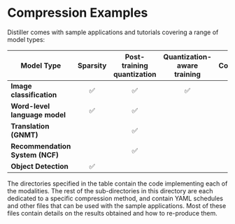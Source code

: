 # Compression Examples

Distiller comes with sample applications and tutorials covering a range of model types:

| Model Type | Sparsity | Post-training quantization | Quantization-aware training | Auto Compression (AMC) | Knowledge Distillation | In Directories |
|------------|:--------:|:--------------------------:|:---------------------------:|:----------------------:|:----------------------:|----------------|
| **Image classification** | :white_check_mark: | :white_check_mark: | :white_check_mark: | :white_check_mark: | :white_check_mark: | [classifier_compression](https://github.com/NervanaSystems/distiller/tree/master/examples/classifier_compression), [auto_compression/amc](https://github.com/NervanaSystems/distiller/tree/master/examples/auto_compression/amc) |
| **Word-level language model** | :white_check_mark: | :white_check_mark: | | | |[word_language_model](https://github.com/NervanaSystems/distiller/tree/master/examples/word_language_model) |
| **Translation (GNMT)** | | :white_check_mark: | | | | [GNMT](https://github.com/NervanaSystems/distiller/tree/master/examples/GNMT) |
| **Recommendation System (NCF)** | |  :white_check_mark: | | | | [ncf](https://github.com/NervanaSystems/distiller/tree/master/examples/ncf) |
| **Object Detection** |  :white_check_mark: | | | | | [object_detection_compression](https://github.com/NervanaSystems/distiller/tree/master/examples/object_detection_compression) |

The directories specified in the table contain the code implementing each of the modalities. The rest of the sub-directories in this directory are each dedicated to a specific compression method, and contain YAML schedules and other files that can be used with the sample applications. Most of these files contain details on the results obtained and how to re-produce them.

